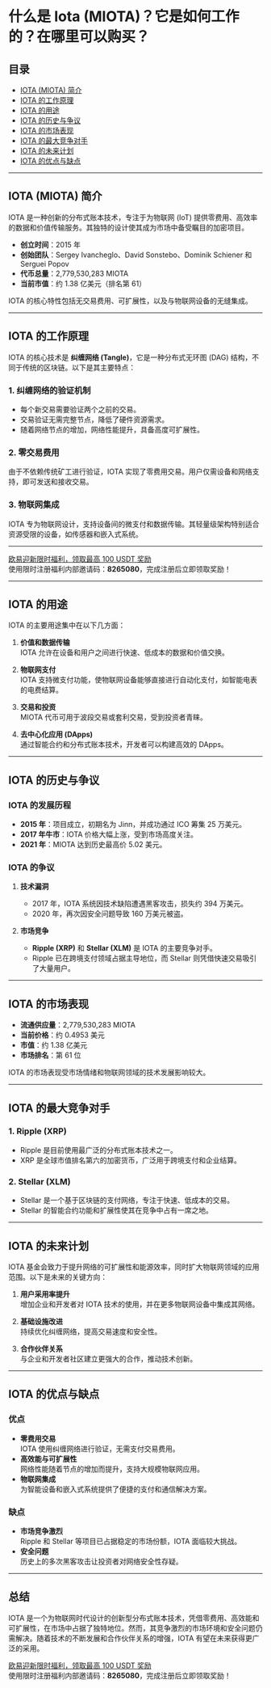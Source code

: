 # 什么是 Iota (MIOTA)？它是如何工作的？在哪里可以购买？



## 目录

- [IOTA (MIOTA) 简介](#iota-miota-简介)
- [IOTA 的工作原理](#iota-的工作原理)
- [IOTA 的用途](#iota-的用途)
- [IOTA 的历史与争议](#iota-的历史与争议)
- [IOTA 的市场表现](#iota-的市场表现)
- [IOTA 的最大竞争对手](#iota-的最大竞争对手)
- [IOTA 的未来计划](#iota-的未来计划)
- [IOTA 的优点与缺点](#iota-的优点与缺点)

---

## IOTA (MIOTA) 简介

IOTA 是一种创新的分布式账本技术，专注于为物联网 (IoT) 提供零费用、高效率的数据和价值传输服务。其独特的设计使其成为市场中备受瞩目的加密项目。

- **创立时间**：2015 年
- **创始团队**：Sergey Ivancheglo、David Sonstebo、Dominik Schiener 和 Serguei Popov
- **代币总量**：2,779,530,283 MIOTA
- **当前市值**：约 1.38 亿美元（排名第 61）

IOTA 的核心特性包括无交易费用、可扩展性，以及与物联网设备的无缝集成。

---

## IOTA 的工作原理

IOTA 的核心技术是 **纠缠网络 (Tangle)**，它是一种分布式无环图 (DAG) 结构，不同于传统的区块链。以下是其主要特点：

### 1. **纠缠网络的验证机制**

- 每个新交易需要验证两个之前的交易。  
- 交易验证无需完整节点，降低了硬件资源需求。  
- 随着网络节点的增加，网络性能提升，具备高度可扩展性。

### 2. **零交易费用**

由于不依赖传统矿工进行验证，IOTA 实现了零费用交易。用户仅需设备和网络支持，即可发送和接收交易。

### 3. **物联网集成**

IOTA 专为物联网设计，支持设备间的微支付和数据传输。其轻量级架构特别适合资源受限的设备，如传感器和嵌入式系统。

---
[欧易迎新限时福利，领取最高 100 USDT 奖励](https://bit.ly/OKXe)  
使用限时注册福利内部邀请码：**8265080**，完成注册后立即领取奖励！

---
## IOTA 的用途

IOTA 的主要用途集中在以下几方面：

1. **价值和数据传输**  
   IOTA 允许在设备和用户之间进行快速、低成本的数据和价值交换。

2. **物联网支付**  
   IOTA 支持微支付功能，使物联网设备能够直接进行自动化支付，如智能电表的电费结算。

3. **交易和投资**  
   MIOTA 代币可用于波段交易或套利交易，受到投资者青睐。

4. **去中心化应用 (DApps)**  
   通过智能合约和分布式账本技术，开发者可以构建高效的 DApps。

---

## IOTA 的历史与争议

### IOTA 的发展历程

- **2015 年**：项目成立，初期名为 Jinn，并成功通过 ICO 筹集 25 万美元。  
- **2017 年牛市**：IOTA 价格大幅上涨，受到市场高度关注。  
- **2021 年**：MIOTA 达到历史最高价 5.02 美元。

### IOTA 的争议

1. **技术漏洞**  
   - 2017 年，IOTA 系统因技术缺陷遭遇黑客攻击，损失约 394 万美元。  
   - 2020 年，再次因安全问题导致 160 万美元被盗。

2. **市场竞争**  
   - **Ripple (XRP)** 和 **Stellar (XLM)** 是 IOTA 的主要竞争对手。  
   - Ripple 已在跨境支付领域占据主导地位，而 Stellar 则凭借快速交易吸引了大量用户。

---

## IOTA 的市场表现

- **流通供应量**：2,779,530,283 MIOTA  
- **当前价格**：约 0.4953 美元  
- **市值**：约 1.38 亿美元  
- **市场排名**：第 61 位  

IOTA 的市场表现受市场情绪和物联网领域的技术发展影响较大。

---

## IOTA 的最大竞争对手

### 1. Ripple (XRP)

- Ripple 是目前使用最广泛的分布式账本技术之一。  
- XRP 是全球市值排名第六的加密货币，广泛用于跨境支付和企业结算。

### 2. Stellar (XLM)

- Stellar 是一个基于区块链的支付网络，专注于快速、低成本的交易。  
- Stellar 的智能合约功能和扩展性使其在竞争中占有一席之地。

---

## IOTA 的未来计划

IOTA 基金会致力于提升网络的可扩展性和能源效率，同时扩大物联网领域的应用范围。以下是未来的关键方向：

1. **用户采用率提升**  
   增加企业和开发者对 IOTA 技术的使用，并在更多物联网设备中集成其网络。

2. **基础设施改进**  
   持续优化纠缠网络，提高交易速度和安全性。

3. **合作伙伴关系**  
   与企业和开发者社区建立更强大的合作，推动技术创新。

---

## IOTA 的优点与缺点

### 优点

- **零费用交易**  
  IOTA 使用纠缠网络进行验证，无需支付交易费用。  
- **高效能与可扩展性**  
  网络性能随着节点的增加而提升，支持大规模物联网应用。  
- **物联网集成**  
  为智能设备和嵌入式系统提供了便捷的支付和通信解决方案。

### 缺点

- **市场竞争激烈**  
  Ripple 和 Stellar 等项目已占据稳定的市场份额，IOTA 面临较大挑战。  
- **安全问题**  
  历史上的多次黑客攻击让投资者对网络安全性存疑。

---

## 总结

IOTA 是一个为物联网时代设计的创新型分布式账本技术，凭借零费用、高效能和可扩展性，在市场中占据了独特地位。然而，其竞争激烈的市场环境和安全问题仍需解决。随着技术的不断发展和合作伙伴关系的增强，IOTA 有望在未来获得更广泛的采用。

[欧易迎新限时福利，领取最高 100 USDT 奖励](https://bit.ly/OKXe)  
使用限时注册福利内部邀请码：**8265080**，完成注册后立即领取奖励！
